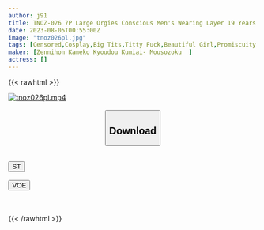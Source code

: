 ```yaml
---
author: j91
title: TNOZ-026 7P Large Orgies Conscious Men's Wearing Layer 19 Years Old Is A Gachi Rotten Girl's Brain Real M Continuous D Kiss & Matrix Irama Throat Piston [All Injection Of Semen] Beautiful Busty E Cup Serious Beautiful Girl Who Lives In A Local Area Is Soaked In Body Fluids Endless SEX Luxurious Double Feature 189 Minutes
date: 2023-08-05T00:55:00Z
image: "tnoz026pl.jpg"
tags: [Censored,Cosplay,Big Tits,Titty Fuck,Beautiful Girl,Promiscuity	 ]
maker: [Zennihon Kameko Kyoudou Kumiai- Mousozoku  ]
actress: []
---
```



{{< rawhtml >}}

<div class="video" data-videoid="9eykrQyjj3TOoX">
    <a href="javascript:;">
        <img src="https://my.j91.asia/posts/tnoz026pl/tnoz026pl.jpg" width="WIDTH" height="HEIGHT" alt="tnoz026pl.mp4" loading="lazy">
    </a>
</div>

<script type="text/javascript" src="https://j91.asia/asset/on-demand-st.js"></script>

<br>
  <link rel="stylesheet" href="https://j91.asia/asset/bs5.css">
  
  <center>
  <button class="btn btn-primary" type="button" data-bs-toggle="collapse" data-bs-target=".multi-collapse" aria-expanded="false" aria-controls="multiCollapseExample1 multiCollapseExample2"><h2>Download</h2></button></center>
</p>
<div class="row">
  <div class="col">
    <div class="collapse multi-collapse" id="multiCollapseExample1">
      <div class="card card-body">
	      	      <br>
<div class="buttons">  
<a href="https://streamtape.to/v/9eykrQyjj3TOoX"><button class="btn-hover color-3"><i class="fa fa-download"></i> ST</button></a></div>
    </div>
  </div>
</div>
  <div class="col">
    <div class="collapse multi-collapse" id="multiCollapseExample2">
      <div class="card card-body">
	      <br>
<div class="buttons">
    <a href="https://voe.sx/fbqizknl7tc1"><button class="btn-hover color-9"><i class="fa fa-download"></i> VOE</button></a></div>
<br><br>
      </div>
    </div>
  </div>
</div>

{{< /rawhtml >}}
